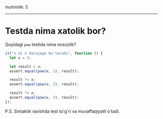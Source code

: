 muhimlik: 5

---

# Testda nima xatolik bor?

Quyidagi `pow` testida nima nosozlik?

```js
it("x ni n darajaga ko'taradi", function () {
  let x = 5;

  let result = x;
  assert.equal(pow(x, 1), result);

  result *= x;
  assert.equal(pow(x, 2), result);

  result *= x;
  assert.equal(pow(x, 3), result);
});
```

P.S. Sintaktik ravishda test to'g'ri va muvaffaqiyatli o'tadi.
